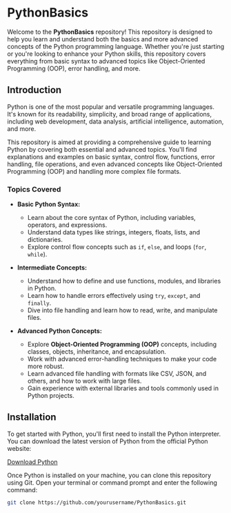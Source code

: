 # PythonBasics

Welcome to the **PythonBasics** repository! This repository is designed to help you learn and understand both the basics and more advanced concepts of the Python programming language. Whether you're just starting or you're looking to enhance your Python skills, this repository covers everything from basic syntax to advanced topics like Object-Oriented Programming (OOP), error handling, and more.

## Introduction

Python is one of the most popular and versatile programming languages. It's known for its readability, simplicity, and broad range of applications, including web development, data analysis, artificial intelligence, automation, and more. 

This repository is aimed at providing a comprehensive guide to learning Python by covering both essential and advanced topics. You'll find explanations and examples on basic syntax, control flow, functions, error handling, file operations, and even advanced concepts like Object-Oriented Programming (OOP) and handling more complex file formats.

### Topics Covered

- **Basic Python Syntax:**
  - Learn about the core syntax of Python, including variables, operators, and expressions.
  - Understand data types like strings, integers, floats, lists, and dictionaries.
  - Explore control flow concepts such as `if`, `else`, and loops (`for`, `while`).

- **Intermediate Concepts:**
  - Understand how to define and use functions, modules, and libraries in Python.
  - Learn how to handle errors effectively using `try`, `except`, and `finally`.
  - Dive into file handling and learn how to read, write, and manipulate files.

- **Advanced Python Concepts:**
  - Explore **Object-Oriented Programming (OOP)** concepts, including classes, objects, inheritance, and encapsulation.
  - Work with advanced error-handling techniques to make your code more robust.
  - Learn advanced file handling with formats like CSV, JSON, and others, and how to work with large files.
  - Gain experience with external libraries and tools commonly used in Python projects.

## Installation

To get started with Python, you'll first need to install the Python interpreter. You can download the latest version of Python from the official Python website:

[Download Python](https://www.python.org/downloads/)

Once Python is installed on your machine, you can clone this repository using Git. Open your terminal or command prompt and enter the following command:

```bash
git clone https://github.com/yourusername/PythonBasics.git
